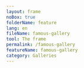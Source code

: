 ```yaml
---
layout: frame
noBox: true
folderName: feature
lang: en
fileName: famous-gallery
tool: The frame
permalink: /famous-gallery
featureName: famous-gallery
category: Galleries
---
```

